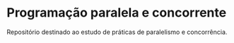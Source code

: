 # Programação paralela e concorrente

Repositório destinado ao estudo de práticas de paralelismo e concorrência.